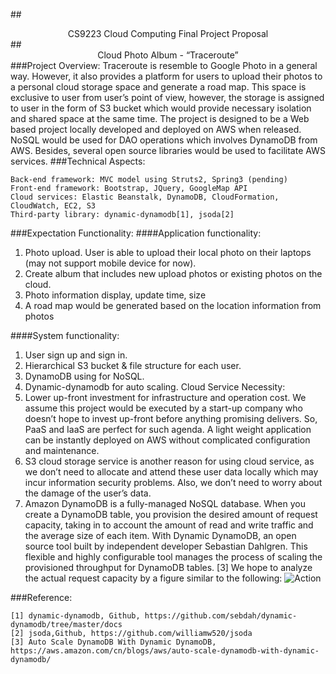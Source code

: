 ##<center>CS9223 Cloud Computing Final Project Proposal</center>
##<center>Cloud Photo Album - “Traceroute”</center>
###Project Overview:
Traceroute is resemble to Google Photo in a general way. However, it also provides a platform for users to upload their photos to a personal cloud storage space and generate a road map. This space is exclusive to user from user’s point of view, however, the storage is assigned to user in the form of S3 bucket which would provide necessary isolation and shared space at the same time. The project is designed to be a Web based project locally developed and deployed on AWS when released. NoSQL would be used for DAO operations which involves DynamoDB from AWS. Besides, several open source libraries would be used to facilitate AWS services.
###Technical Aspects:
```
Back-end framework: MVC model using Struts2, Spring3 (pending)
Front-end framework: Bootstrap, JQuery, GoogleMap API
Cloud services: Elastic Beanstalk, DynamoDB, CloudFormation, CloudWatch, EC2, S3
Third-party library: dynamic-dynamodb[1], jsoda[2]
```
###Expectation Functionality:
####Application functionality:
1. Photo upload. User is able to upload their local photo on their laptops (may not support mobile device for now).
2. Create album that includes new upload photos or existing photos on the cloud.
3. Photo information display, update time, size
4. A road map would be generated based on the location information from photos

####System functionality:
1. User sign up and sign in.
2. Hierarchical S3 bucket & file structure for each user.
3. DynamoDB using for NoSQL.
4. Dynamic-dynamodb for auto scaling.
Cloud Service Necessity:
1. Lower up-front investment for infrastructure and operation cost. We assume this project would be executed by a start-up company who doesn’t hope to invest up-front before anything promising delivers. So, PaaS and IaaS are perfect for such agenda. A light weight application can be instantly deployed on AWS without complicated configuration and maintenance.
2. S3 cloud storage service is another reason for using cloud service, as we don’t need to allocate and attend these user data locally which may incur information security problems. Also, we don’t need to worry about the damage of the user’s data.
3. Amazon DynamoDB is a fully-managed NoSQL database. When you create a DynamoDB table, you provision the desired amount of request capacity, taking in to account the amount of read and write traffic and the average size of each item. With Dynamic DynamoDB, an open source tool built by independent developer Sebastian Dahlgren. This flexible and highly configurable tool manages the process of scaling the provisioned throughput for DynamoDB tables. [3] We hope to analyze the actual request capacity by a figure similar to the following:
![Action](https://media.amazonwebservices.com/blog/2014/dynamic_dynamodb_tadaa_1.png "")

###Reference:
```
[1] dynamic-dynamodb, Github, https://github.com/sebdah/dynamic-dynamodb/tree/master/docs
[2] jsoda,Github, https://github.com/williamw520/jsoda
[3] Auto Scale DynamoDB With Dynamic DynamoDB, https://aws.amazon.com/cn/blogs/aws/auto-scale-dynamodb-with-dynamic-dynamodb/
```

